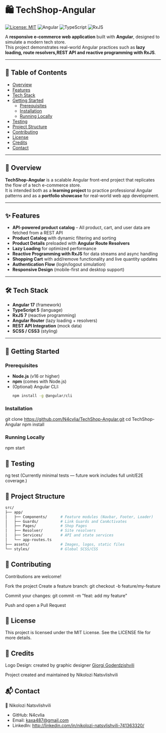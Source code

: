 # 🛍️ TechShop-Angular

[![License: MIT](https://img.shields.io/badge/License-MIT-blue.svg)](LICENSE)
![Angular](https://img.shields.io/badge/Angular-17-red)
![TypeScript](https://img.shields.io/badge/TypeScript-5-blue)
![RxJS](https://img.shields.io/badge/RxJS-7-purple)

A **responsive e-commerce web application** built with **Angular**, designed to simulate a modern tech store.  
This project demonstrates real-world Angular practices such as **lazy loading, route resolvers,REST API and reactive programming with RxJS**.  

---

## 📑 Table of Contents
- [Overview](#overview)  
- [Features](#features)  
- [Tech Stack](#tech-stack)   
- [Getting Started](#getting-started)  
  - [Prerequisites](#prerequisites)  
  - [Installation](#installation)  
  - [Running Locally](#running-locally)  
- [Testing](#testing)  
- [Project Structure](#project-structure)  
- [Contributing](#contributing)  
- [License](#license)  
- [Credits](#credits)  
- [Contact](#contact)  

---

<h2 id="overview">🔎 Overview</h2>

**TechShop-Angular** is a scalable Angular front-end project that replicates the flow of a tech e-commerce store.  
It is intended both as a **learning project** to practice professional Angular patterns and as a **portfolio showcase** for real-world web app development.  

---

<h2 id="features">✨ Features</h2>

- **API-powered product catalog** – All product, cart, and user data are fetched from a REST API
- **Product Catalog** with dynamic filtering and sorting  
- **Product Details** preloaded with **Angular Route Resolvers**  
- **Lazy Loading** for optimized performance  
- **Reactive Programming with RxJS** for data streams and async handling  
- **Shopping Cart** with add/remove functionality and live quantity updates  
- **Authentication Flow** (login/logout simulation)  
- **Responsive Design** (mobile-first and desktop support)  

---

<h2 id="tech-stack">🛠 Tech Stack</h2>

- **Angular 17** (framework)  
- **TypeScript 5** (language)  
- **RxJS 7** (reactive programming)  
- **Angular Router** (lazy loading + resolvers)
- **REST API Integration** (mock data)
- **SCSS / CSS3** (styling)  

---

<h2 id="getting-started">🚀 Getting Started</h2>

### Prerequisites
- **Node.js** (v16 or higher)  
- **npm** (comes with Node.js)  
- (Optional) Angular CLI:
  ```bash
  npm install -g @angular/cli
  
### Installation
git clone https://github.com/N4cvlia/TechShop-Angular.git
cd TechShop-Angular
npm install

### Running Locally
npm start

<h2 id="testing">🧪 Testing</h2>

ng test
(Currently minimal tests — future work includes full unit/E2E coverage.)

<h2 id="project-structure">📂 Project Structure</h2>

```bash
src/
├── app/
│   ├── Components/      # Feature modules (Navbar, Footer, Loader)
│   ├── Guards/          # Link Guards and CanActivates
│   ├── Pages/           # Shop Pages
│   ├── Resolver/        # Site resolvers
│   ├── Services/        # API and state services
│   └── app-routes.ts
├── assets/              # Images, logos, static files
└── styles/              # Global SCSS/CSS
```
<h2 id="contributing">🤝 Contributing</h2>

Contributions are welcome!

Fork the project
Create a feature branch:
git checkout -b feature/my-feature

Commit your changes:
git commit -m "feat: add my feature"

Push and open a Pull Request

<h2 id="license">📜 License</h2>

This project is licensed under the MIT License.
See the LICENSE file for more details.

<h2 id="credits">🎨 Credits</h2>

Logo Design: created by graphic designer [Giorgi Goderdzishvili](https://www.behance.net/giorgigoderdz?fbclid=PAQ0xDSwMZaQJleHRuA2FlbQIxMAABp-YhgeNvJP6XsPbp8jliP8-56Q_d7ZFqdEAk8FAeky5gzG4VDyMfpo9_GugW_aem_K0l3EUQ6YkF4mGIoHYtd5w)

Project created and maintained by Nikolozi Natsvlishvili

<h2 id="contact">📬 Contact</h2>

👤 Nikolozi Natsvlishvili
- GitHub: N4cvlia
- Email: kaxa487@gmail.com
- LinkedIn: http://linkedin.com/in/nikolozi-natsvlishvili-741363320/
